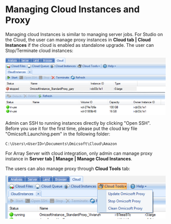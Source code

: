 # Managing Cloud Instances and Proxy

Managing cloud Instances is similar to managing server jobs. For Studio on the Cloud, the user can manage proxy instances in **Cloud tab | Cloud Instances**
if the cloud is enabled as standalone upgrade. The user can Stop/Terminate cloud instances:

![image18_png](images/image18.png)

Admin can SSH to running instances directly by clicking "Open SSH". Before you use it for the first time, please put the cloud key file "Omicsoft.Launching.pem" in the following folder:

	C:\Users\<UserID>\Documents\Omicsoft\Cloud\Amazon

For Array Server with cloud integration, only admin can manage proxy instance in **Server tab | Manage | Manage Cloud Instances**.

The users can also manage proxy through **Cloud Tools** tab:

![image19_png](images/image19.png)
